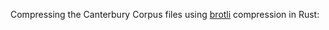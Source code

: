 Compressing the Canterbury Corpus files using [brotli](https://www.rfc-editor.org/rfc/rfc7932)
compression in Rust:
